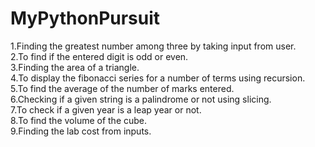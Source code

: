# MyPythonPursuit
1.Finding the greatest number among three by taking input from user. 
<br>
2.To find if the entered digit is odd or even.
<br>
3.Finding the area of a triangle.
<br>
4.To display the fibonacci series for a number of terms using recursion.
<br>
5.To find the average of the number of marks entered.
<br>
6.Checking if a given string is a palindrome or not using slicing.
<br>
7.To check if a given year is a leap year or not. 
<br>
8.To find the volume of the cube.
<br>
9.Finding the lab cost from inputs.

